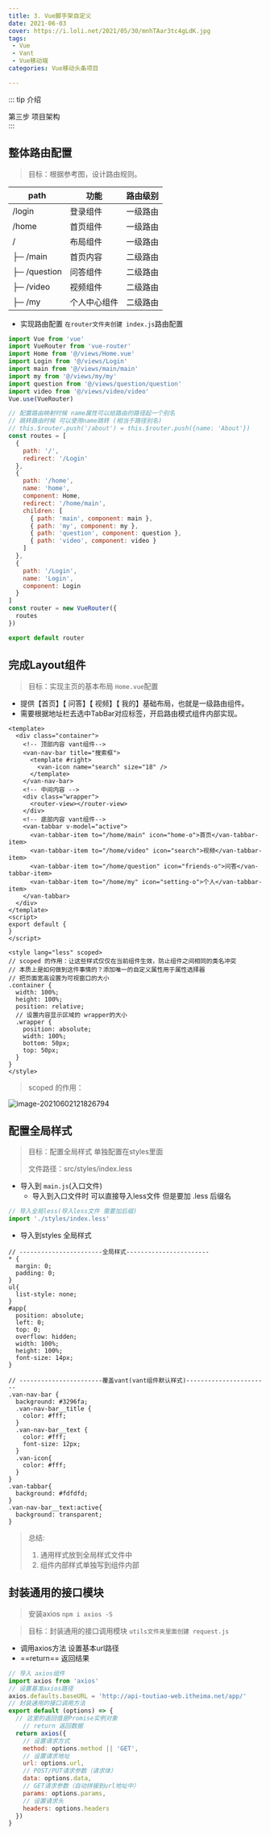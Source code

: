 ```yaml
---
title: 3. Vue脚手架自定义
date: 2021-06-03
cover: https://i.loli.net/2021/05/30/mnhTAar3tc4gLdK.jpg
tags:
 - Vue
 - Vant
 - Vue移动端
categories: Vue移动头条项目

---
```


::: tip 介绍

第三步 项目架构<br>
:::

<!-- more -->

## 整体路由配置

> 目标：根据参考图，设计路由规则。

| path         | 功能         | 路由级别 |
| ------------ | ------------ | -------- |
| /login       | 登录组件     | 一级路由 |
| /home        | 首页组件     | 一级路由 |
| /            | 布局组件     | 一级路由 |
| ├─ /main     | 首页内容     | 二级路由 |
| ├─ /question | 问答组件     | 二级路由 |
| ├─ /video    | 视频组件     | 二级路由 |
| ├─ /my       | 个人中心组件 | 二级路由 |

- 实现路由配置 `在router文件夹创建 index.js`路由配置

```js
import Vue from 'vue'
import VueRouter from 'vue-router'
import Home from '@/views/Home.vue'
import Login from '@/views/Login'
import main from '@/views/main/main'
import my from '@/views/my/my'
import question from '@/views/question/question'
import video from '@/views/video/video'
Vue.use(VueRouter)

// 配置路由映射时候 name属性可以给路由的路径起一个别名
// 跳转路由时候 可以使用name跳转 (相当于路径别名)
// this.$router.push('/about') = this.$router.push({name: 'About'})
const routes = [
  {
    path: '/',
    redirect: '/Login'
  },
  {
    path: '/home',
    name: 'home',
    component: Home,
    redirect: '/home/main',
    children: [
      { path: 'main', component: main },
      { path: 'my', component: my },
      { path: 'question', component: question },
      { path: 'video', component: video }
    ]
  },
  {
    path: '/Login',
    name: 'Login',
    component: Login
  }
]
const router = new VueRouter({
  routes
})

export default router
```



## 完成Layout组件

> 目标：实现主页的基本布局 `Home.vue`配置 

- 提供【首页】【 问答】【 视频】【 我的】基础布局，也就是一级路由组件。
- 需要根据地址栏去选中TabBar对应标签，开启路由模式组件内部实现。

```vue
<template>
  <div class="container">
    <!-- 顶部内容 vant组件-->
    <van-nav-bar title="搜索框">
      <template #right>
        <van-icon name="search" size="18" />
      </template>
    </van-nav-bar>
    <!-- 中间内容 -->
    <div class="wrapper">
      <router-view></router-view>
    </div>
    <!-- 底部内容 vant组件-->
    <van-tabbar v-model="active">
      <van-tabbar-item to="/home/main" icon="home-o">首页</van-tabbar-item>
      <van-tabbar-item to="/home/video" icon="search">视频</van-tabbar-item>
      <van-tabbar-item to="/home/question" icon="friends-o">问答</van-tabbar-item>
      <van-tabbar-item to="/home/my" icon="setting-o">个人</van-tabbar-item>
    </van-tabbar>
  </div>
</template>
<script>
export default {
}
</script>

<style lang="less" scoped>
// scoped 的作用：让这些样式仅仅在当前组件生效，防止组件之间相同的类名冲突
// 本质上是如何做到这件事情的？添加唯一的自定义属性用于属性选择器
// 把页面宽高设置为可视窗口的大小
.container {
  width: 100%;
  height: 100%;
  position: relative;
  // 设置内容显示区域的 wrapper的大小
  .wrapper {
    position: absolute;
    width: 100%;
    bottom: 50px;
    top: 50px;
  }
}
</style>

```

> scoped 的作用：

![image-20210602121826794](https://i.loli.net/2021/06/02/mNGDSeZ5A3Ja2O1.png)

## 配置全局样式

> 目标：配置全局样式 单独配置在styles里面
>
> 文件路径：src/styles/index.less

* 导入到 `main.js`(入口文件)
  * 导入到入口文件时 可以直接导入less文件 但是要加 .less 后缀名 

```js
// 导入全局less(导入less文件 需要加后缀)
import './styles/index.less'
```

* 导入到styles 全局样式

```less
// -----------------------全局样式-----------------------
* {
  margin: 0;
  padding: 0;
}
ul{
  list-style: none;
}
#app{
  position: absolute;
  left: 0;
  top: 0;
  overflow: hidden;
  width: 100%;
  height: 100%;
  font-size: 14px;
}

// -----------------------覆盖vant(vant组件默认样式)-----------------------
.van-nav-bar {
  background: #3296fa;
  .van-nav-bar__title {
    color: #fff;
  }
  .van-nav-bar__text {
    color: #fff;
    font-size: 12px;
  }
  .van-icon{
    color: #fff;
  }
}
.van-tabbar{
  background: #fdfdfd;
}
.van-nav-bar__text:active{
  background: transparent;
}
```

> 总结: 
>
> 1. 通用样式放到全局样式文件中
> 2. 组件内部样式单独写到组件内部

## 封装通用的接口模块

> 安装axios `npm i axios -S`

> 目标：封装通用的接口调用模块 `utils文件夹里面创建 request.js`

* 调用axios方法 设置基本url路径
* ==return== 返回结果

```js
// 导入 axios组件
import axios from 'axios'
// 设置基准axios路径
axios.defaults.baseURL = 'http://api-toutiao-web.itheima.net/app/'
// 封装通用的接口调用方法
export default (options) => {
  // 这里的返回值是Promise实例对象
    // return 返回数据
  return axios({
    // 设置请求方式
    method: options.method || 'GET',
    // 设置请求地址
    url: options.url,
    // POST/PUT请求参数（请求体）
    data: options.data,
    // GET请求参数（自动拼接到url地址中）
    params: options.params,
    // 设置请求头
    headers: options.headers
  })
}

```

